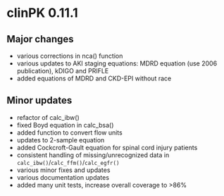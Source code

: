 # clinPK 0.11.1

## Major changes
- various corrections in nca() function
- various updates to AKI staging equations: MDRD equation (use 2006 publication), kDIGO and PRIFLE
- added equations of MDRD and CKD-EPI without race

## Minor updates
- refactor of calc_ibw()
- fixed Boyd equation in calc_bsa()
- added function to convert flow units
- updates to 2-sample equation
- added Cockcroft-Gault equation for spinal cord injury patients
- consistent handling of missing/unrecognized data in `calc_ibw()`/`calc_ffm()`/`calc_egfr()`
- various minor fixes and updates
- various documentation updates
- added many unit tests, increase overall coverage to >86%
